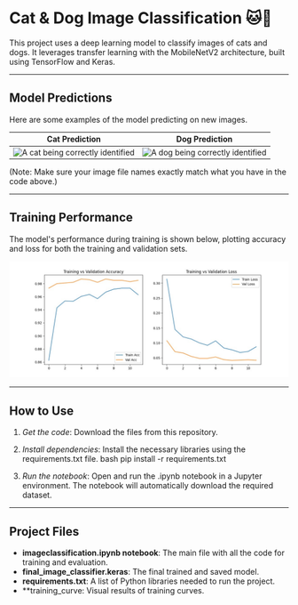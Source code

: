 # Cat & Dog Image Classification 🐱🐶

This project uses a deep learning model to classify images of cats and dogs. It leverages transfer learning with the MobileNetV2 architecture, built using TensorFlow and Keras.

---

## Model Predictions
Here are some examples of the model predicting on new images.

| Cat Prediction | Dog Prediction |
| :---: | :---: |
| ![A cat being correctly identified](cat_prediction.png) | ![A dog being correctly identified](dog_prediction.png) |

(Note: Make sure your image file names exactly match what you have in the code above.)

---

## Training Performance
The model's performance during training is shown below, plotting accuracy and loss for both the training and validation sets.

![Model Training Curves](training_curve.jpg)

---

## How to Use
1.  *Get the code*:
    Download the files from this repository.

2.  *Install dependencies*:
    Install the necessary libraries using the requirements.txt file.
    bash
    pip install -r requirements.txt
    
3.  *Run the notebook*:
    Open and run the .ipynb notebook in a Jupyter environment. The notebook will automatically download the required dataset.

---

## Project Files
* **imageclassification.ipynb notebook**: The main file with all the code for training and evaluation.
* **final_image_classifier.keras**: The final trained and saved model.
* **requirements.txt**: A list of Python libraries needed to run the project.
* **training_curve: Visual results of  training curves.
